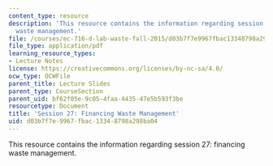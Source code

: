 ```yaml
---
content_type: resource
description: 'This resource contains the information regarding session 27: financing
  waste management.'
file: /courses/ec-716-d-lab-waste-fall-2015/d03b7f7e9967fbac13348798a298ba04_MITEC_716F15_Session27.pdf
file_type: application/pdf
learning_resource_types:
- Lecture Notes
license: https://creativecommons.org/licenses/by-nc-sa/4.0/
ocw_type: OCWFile
parent_title: Lecture Slides
parent_type: CourseSection
parent_uid: bf62f05e-9c05-4faa-4435-47e5b593f3be
resourcetype: Document
title: 'Session 27: Financing Waste Management'
uid: d03b7f7e-9967-fbac-1334-8798a298ba04
---
```

This resource contains the information regarding session 27: financing waste management.